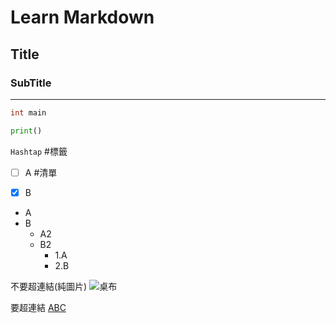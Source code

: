 # Learn Markdown
## Title
### SubTitle


--- 


``` c
int main
```


``` py
print()
```


`Hashtap` #標籤


- [ ] A  #清單
- [x] B


- A
- B
    - A2
    - B2
      - 1.A
      - 2.B
 

不要超連結(純圖片)
![桌布](https://i.imgur.com/S8TfoWh.png)

要超連結
[ABC](https://i.imgur.com/S8TfoWh.png)

